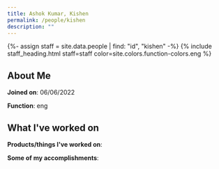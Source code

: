 ```yaml
---
title: Ashok Kumar, Kishen
permalink: /people/kishen
description: ""
---
```


{%- assign staff = site.data.people | find: "id", "kishen" -%}
{% include staff_heading.html staff=staff color=site.colors.function-colors.eng %}

## About Me

**Joined on**: 06/06/2022

**Function**: eng

## What I've worked on

**Products/things I've worked on**:


**Some of my accomplishments**:

